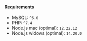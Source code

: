 #### Requirements

* MySQL: `^5.6`
* PHP: `^7.4`
* Node.js mac (optimal): `12.22.12`
* Node.js widows (optimal): `14.20.0`
